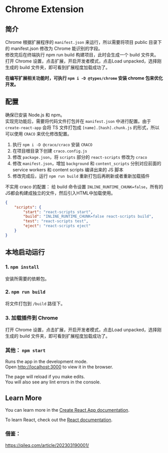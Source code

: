 # Chrome Extension

## 简介
Chrome 根据扩展程序的 `manifest.json` 来运行，所以需要将项目 public 目录下的 manifest.json 修改为 Chrome 能识别的字段。\
修改完后在终端执行 npm run build 构建项目，此时会生成一个 build 文件夹。\
打开 Chrome 设置，点击扩展，开启开发者模式，点击Load unpacked，选择刚生成的 build 文件夹，即可看到扩展程度加载成功了。

**在编写扩展相关功能时，可执行 `npm i -D @types/chrome` 安装 chrome 包来优化开发。**

## 配置
确保已安装 Node.js 和 npm。\
实现完功能后，需要将代码文件打包并在 `manifest.json` 中进行配置。由于 `create-react-app` 会将 TS 文件打包成 `[name].[hash].chunk.js` 的形式，所以可以使用 `CRACO` 来优化修改配置。
1. 执行 `npm i -D @craco/craco` 安装 `CRACO`
2. 在项目根目录下创建 `craco.config.js`
3. 修改 `package.json`，将 `scripts` 部分的 `react-scripts` 修改为 `craco`
4. 修改 `manifest.json`，增加 `background` 和 `content_scripts` 分别对应前面的 service workers 和 content scripts 编译出来的 JS 脚本
5. 修改完成后，运行 `npm run build` 重新打包后再刷新或者重新加载插件

不实用 craco 的配置：
给 build 命令设置 `INLINE_RUNTIME_CHUNK=false`，所有的JS都会构建成独立的文件，然后引入HTML中加载使用。
```json
{
	"scripts": {
		"start": "react-scripts start",
		"build": "INLINE_RUNTIME_CHUNK=false react-scripts build",
		"test": "react-scripts test",
		"eject": "react-scripts eject"
	}
}
```

## 本地启动运行
### 1. `npm install`
安装所需要的依赖包。

### 2. `npm run build`
将文件打包到 `/build` 路径下。

### 3. 加载插件到 Chrome
打开 Chrome 设置，点击扩展，开启开发者模式，点击Load unpacked，选择刚生成的 build 文件夹，即可看到扩展程度加载成功了。

### 其他： `npm start`

Runs the app in the development mode.\
Open [http://localhost:3000](http://localhost:3000) to view it in the browser.

The page will reload if you make edits.\
You will also see any lint errors in the console.

## Learn More

You can learn more in the [Create React App documentation](https://facebook.github.io/create-react-app/docs/getting-started).

To learn React, check out the [React documentation](https://reactjs.org/).

### 借鉴：
https://qileq.com/article/202303190001/
